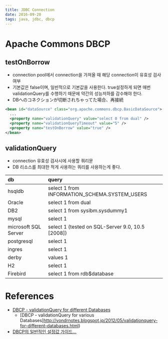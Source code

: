 ```yaml
---
title: JDBC Connection
date: 2016-09-20
tags: java, jdbc, dbcp
---
```


#  Apache Commons DBCP

## testOnBorrow

+ connection pool에서 connection을 가져올 때 해당 connection이 유효성 검사 여부
+ 기본값은 false이며, 일반적으로 기본값을 사용한다. true설정하게 되면 매번 validationQuery를 수행하기 때문에 약간의 성능저하를 감수해야 한다.
+ DBへのコネクションが切断されちゃってた場合、再接続

```xml
<bean id="dataSource" class="org.apache.commons.dbcp.BasicDataSource">
  ...
  <property name="validationQuery" value="select 0 from dual" />
  <property name="validationQueryTimeout" value="5" />
  <property name="testOnBorrow" value="true" />
</bean>

```

## validationQuery

+ connection 유효성 검사시에 사용할 쿼리문
+ DB 리소스를 최대한 적게 사용하는 쿼리를 사용하는게 좋다.

| db                   | query                                            |
|:---------------------|:-------------------------------------------------|
| hsqldb               | select 1 from INFORMATION_SCHEMA.SYSTEM_USERS    |
| Oracle               | select 1 from dual                               |
| DB2                  | select 1 from sysibm.sysdummy1                   |
| mysql                | select 1                                         |
| microsoft SQL Server | select 1 (tested on SQL-Server 9.0, 10.5 [2008]) |
| postgresql           | select 1                                         |
| ingres               | select 1                                         |
| derby                | values 1                                         |
| H2                   | select 1                                         |
| Firebird             | select 1 from rdb$database                       |


# References

+ [DBCP - validationQuery for different Databases](http://stackoverflow.com/questions/10684244/dbcp-validationquery-for-different-databases)
  + [DBCP - validationQuery for various Databases]http://vondrnotes.blogspot.jp/2012/05/validationquery-for-different-databases.html)
+ [DBCP의 일반적인 설정값 가이드...](http://dimdim.tistory.com/entry/DBCP%EC%9D%98-%EC%9D%BC%EB%B0%98%EC%A0%81%EC%9D%B8-%EC%84%A4%EC%A0%95%EA%B0%92-%EA%B0%80%EC%9D%B4%EB%93%9C)
